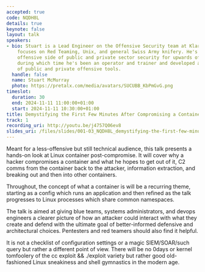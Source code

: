 ```yaml
---
accepted: true
code: NQDH8L
details: true
keynote: false
layout: talk
speakers:
- bio: Stuart is a Lead Engineer on the Offensive Security team at Klarna, where he
    focuses on Red Teaming, Unix, and general Swiss Army knifery. He's been on the
    offensive side of public and private sector security for upwards of a decade,
    during which time he's been an operator and trainer and developed a small arsenal
    of public and private offensive tools.
  handle: false
  name: Stuart McMurray
  photo: https://pretalx.com/media/avatars/SUCUBB_KbPmGvG.png
timeslot:
  duration: 30
  end: 2024-11-11 11:00:00+01:00
  start: 2024-11-11 10:30:00+01:00
title: Demystifying the First Few Minutes After Compromising a Container
track: 1
recording_uri: http://youtu.be/j4757Q06ev8
slides_uri: /files/slides/001-03_NQDH8L_demystifying-the-first-few-minutes-after-compromising-a-container.pdf
---
```


Meant for a less-offensive but still technical audience, this talk presents a hands-on look at Linux container post-compromise.
 It will cover why a hacker compromises a container and what he hopes to get out of it, C2 comms from the container back to the attacker, information extraction, and breaking out and then into other containers.

Throughout, the concept of what a container is will be a recurring theme, starting as a config which runs an application and then refined as the talk progresses to Linux processes which share common namespaces.

The talk is aimed at giving blue teams, systems administrators, and devops engineers a clearer picture of how an attacker could interact with what they create and defend with the ultimate goal of better-informed defensive and architectural choices.
 Pentesters and red teamers should also find it helpful.

It is not a checklist of configuration settings or a magic SIEM/SOAR/such query but rather a different point of view.
 There will be no 0days or kernel tomfoolery of the cc exploit && ./exploit variety but rather good old-fashioned Linux sneakiness and shell gymnastics in the modern age.